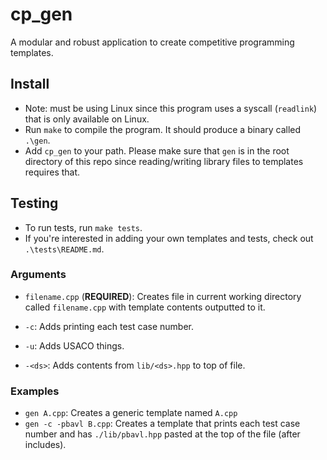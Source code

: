 # cp\_gen

A modular and robust application to create competitive programming templates.

## Install
* Note: must be using Linux since this program uses a syscall (`readlink`) that is only available on Linux.
* Run `make` to compile the program. It should produce a binary called `.\gen`. 
* Add `cp_gen` to your path. Please make sure that `gen` is in the root directory of this repo since reading/writing library files to templates requires that.

## Testing
* To run tests, run `make tests`.
* If you're interested in adding your own templates and tests, check out `.\tests\README.md`.

### Arguments
* `filename.cpp` (<b>REQUIRED</b>): Creates file in current working directory called `filename.cpp` with template contents outputted to it.

* `-c`: Adds printing each test case number.
* `-u`: Adds USACO things.
* `-<ds>`: Adds contents from `lib/<ds>.hpp` to top of file.

### Examples

* `gen A.cpp`: Creates a generic template named `A.cpp`
* `gen -c -pbavl B.cpp`: Creates a template that prints each test case number and has `./lib/pbavl.hpp` pasted at the top of the file (after includes).